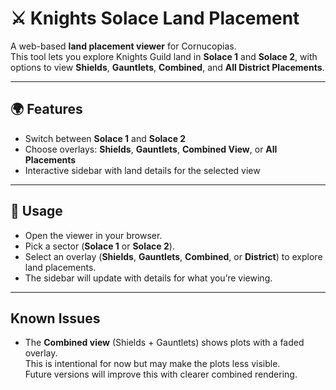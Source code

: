 # ⚔️ Knights Solace Land Placement

A web-based **land placement viewer** for Cornucopias.  
This tool lets you explore Knights Guild land in **Solace 1** and **Solace 2**, with options to view **Shields**, **Gauntlets**, **Combined**, and **All District Placements**.

---

## 🌍 Features
- Switch between **Solace 1** and **Solace 2**  
- Choose overlays: **Shields**, **Gauntlets**, **Combined View**, or **All Placements**  
- Interactive sidebar with land details for the selected view  

---

## 🚀 Usage
- Open the viewer in your browser.  
- Pick a sector (**Solace 1** or **Solace 2**).  
- Select an overlay (**Shields**, **Gauntlets**, **Combined**, or **District**) to explore land placements.  
- The sidebar will update with details for what you’re viewing.

---

## Known Issues

- The **Combined view** (Shields + Gauntlets) shows plots with a faded overlay.  
  This is intentional for now but may make the plots less visible.  
  Future versions will improve this with clearer combined rendering.
